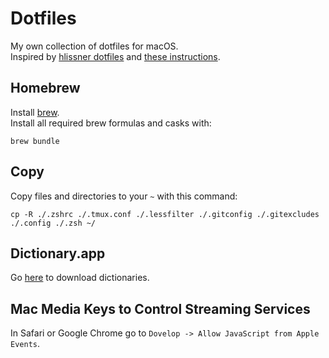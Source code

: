 # Dotfiles

My own collection of dotfiles for macOS.  
Inspired by [hlissner dotfiles](https://github.com/hlissner/dotfiles/tree/master/shell/zsh) and [these instructions](https://sourabhbajaj.com/mac-setup/).

## Homebrew

Install [brew](https://brew.sh).  
Install all required brew formulas and casks with:

```commandLine
brew bundle
```

## Copy
Copy files and directories to your `~` with this command:

```commandLine
cp -R ./.zshrc ./.tmux.conf ./.lessfilter ./.gitconfig ./.gitexcludes ./.config ./.zsh ~/
```

## Dictionary.app

Go [here](https://rutracker.org/forum/viewtopic.php?t=4264270) to download dictionaries.

## Mac Media Keys to Control Streaming Services

In Safari or Google Chrome go to `Dovelop -> Allow JavaScript from Apple Events`.